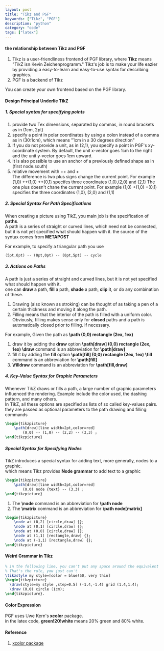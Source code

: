 ```yaml
---
layout: post
title: "Tikz and PGF"
keywords: ["Tikz", "PGF"]
description: "python"
category: "code"
tags: ["latex"]
---
```


#### the relationship between Tikz and PGF

1. Tikz is a user-friendliness frontend of PGF library, where **Tikz** means "TikZ isn Kevin Zeichenprogramm." Tikz's job is to make 
your life eazier by providing a easy-to-learn and easy-to-use syntax for describing graphics.
2. PGF is a backend of Tikz

You can create your own frontend based on the PGF library.

#### Design Principal Underlie TikZ

##### 1. Special syntax for specifying points

1. provide two Tex dimensions, separated by commas, in round brackets as in (1cm, 2pt)
2. specify a point in polar coordinates by using a colon instead of a comma as in (30:1cm), which means "1cm in a 30 degrees direction"
3. If you do not provide a unit, as in (2,1), you specify a point in PGF's xy-coordinate system. By default, the unit x-vector goes 1cm
to the right and the unit y-vector goes 1cm upward.
4. It is also possible to use an anchor of a previously defined shape as in (first node.south)
5. relative movement with ++ and + <br />
  The difference is two plus signs change the current point. For example (1,0) ++(1,0) ++(0,1) specifes three coordinates (1,0),(2,0) and (2,1)
  The one plus doesn't chane the current point. For example (1,0) +(1,0) +(0,1) specifies the three coordinates (1,0), (2,0) and (1,1)

##### 2. Special Syntax For Path Specifications

When creating a picture using TikZ, you main job is the specification of **paths**. <br />
A path is a series of straight or curved lines, which need not be connected, but it is not yet specified what should happen with it.
the source of the syntax comes from **METAPOST** <br />

For example, to specify a triangular path you use

```tex
(5pt,0pt) -- (0pt,0pt) -- (0pt,5pt) -- cycle
```

##### 3. Actions on Paths

A path is just a series of straight and curved lines, but it is not yet specified what should happen with it. <br />
one can **draw** a path, **fill** a path, **shade** a path, **clip** it, or do any combination of these.

1. Drawing (also known as stroking) can be thought of as taking a pen of a certain thickness and moving it along the path.
2. Filling means that the interior of the path is filled with a uniform color. Obviously, filling makes sense only for **closed**
paths and a path is automatically closed prior to filling. If necessary.

For example, Given the path as  **\path (0,0) rectangle (2ex, 1ex)** <br />
1. draw it by adding the **draw** option **\path[draw] (0,0) rectangle (2ex, 1ex)**  **\draw** command is an abbreviation for **\path[draw]**
2. fill it by adding the **fill** option **\path[fill] (0,0) rectangle (2ex, 1ex)**  **\fill** command is an abbreviation for **\path[fill]**
3. **\filldraw** command is an abbreviation for **\path[fill,draw]**

##### 4. Key-Value Syntax for Graphic Parameters

Whenever TikZ draws or fills a path, a large number of graphic parameters influenced the rendering. Example include the color used,
the dashing pattern, and many others. <br />
In TikZ, all these options are specified as lists of so called key-values pairs. they are passed as optional parameters to the path drawing and filling commands

```tex
\begin{tikzpicture}
    \path[draw][line width=2pt,color=red]
        (0,0) -- (1,0) -- (2,2) -- (3,3) ;
\end{tikzpicture}
```

##### Special Syntax for Specifying Nodes

TikZ introduces a special syntax for adding text, more generally, nodes to a graphic. <br />
which means Tikz provides **Node grammar** to add text to a graphic <br />

```tex
\begin{tikzpicture}
    \path[draw][line width=2pt,color=red]
        (0,0) node {text} -- (3,3) ;
\end{tikzpicture}
```
1. The **\node** command is an abbreviation for **\path node**
1. The **\matrix** command is an abbreviation for **\path node[matrix]**

```tex
\begin{tikzpicture}
    \node at (0,2) [circle,draw] {};
    \node at (0,1) [circle,draw] {};
    \node at (0,0) [circle,draw] {};
    \node at (1,1) [rectangle,draw] {};
    \node at (-1,1) [rectangle,draw] {};
\end{tikzpicture}
```



#### Weird Grammar in Tikz

```tex
% in the following line, you can't put any space around the equivalent sign after the word style.
% That's the rule, you just can't 
\tikzstyle my style=[color = blue!50, very thin]
\begin{tikzpicture}
  \draw[style=my style ,step=0.5] (-1.4,-1.4) grid (1.4,1.4);
  \draw (0,0) circle (1cm);
\end{tikzpicture}.
```


#### Color Expression

PGF uses Uwe Kern's **xcolor** package. <br />
in the latex code, **green!20!white** means 20% green and 80% white. 



#### Reference
1. [xcolor package](http://texdoc.net/texmf-dist/doc/latex/xcolor/xcolor.pdf)


